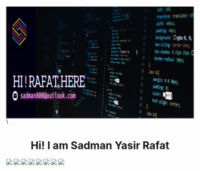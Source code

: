 <img align="right" width="1000" height="300" src="./Image/Banner2.png"></img>\
<h1 align="center">Hi! I am Sadman Yasir Rafat</h1>
<div display="flex" justify-content="center">
  <img src="https://i.ibb.co/nc3vLxb/HTML.png"/>
  <img src="https://i.ibb.co/r7GPQVY/css.png"/>
  <img src="https://i.ibb.co/FBpL8jC/Bootsrap.png"/>
  <img src="https://i.ibb.co/Kwb5zw7/tailwind.png"/>
  <img src="https://i.ibb.co/kJ0Dn4j/Java-Script.png"/>
  <img src="https://i.ibb.co/tpWNSNx/react.png"/>
  <img src="https://i.ibb.co/pn6wNHp/node.png"/>
  <img src="https://i.ibb.co/9v0HyHw/express.png"/>
  
  
</div>
